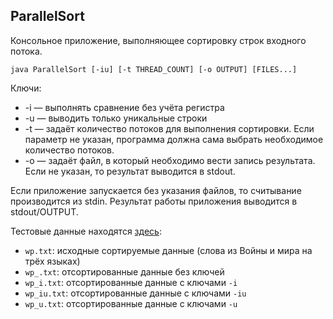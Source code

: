 ## ParallelSort
Консольное приложение, выполняющее сортировку строк входного потока.

```
java ParallelSort [-iu] [-t THREAD_COUNT] [-o OUTPUT] [FILES...]
```

Ключи:
* -i &mdash; выполнять сравнение без учёта регистра
* -u &mdash; выводить только уникальные строки
* -t &mdash; задаёт количество потоков для выполнения сортировки. Если параметр
не указан, программа должна сама выбрать необходимое количество потоков.
* -o &mdash; задаёт файл, в который необходимо вести запись результата. Если не
указан, то результат выводится в stdout.

Если приложение запускается без указания файлов, то считывание производится из
stdin. Результат работы приложения выводится в stdout/OUTPUT.

Тестовые данные находятся [здесь](https://github.com/Gamzat/NCEdu2015/tree/master/seminars/s1/homework/parallelSort):
* ```wp.txt```: исходные сортируемые данные (слова из Войны и мира на трёх языках)
* ```wp_.txt```: отсортированные данные без ключей
* ```wp_i.txt```: отсортированные данные с ключами ```-i```
* ```wp_iu.txt```: отсортированные данные с ключами ```-iu```
* ```wp_u.txt```: отсортированные данные с ключами ```-u```